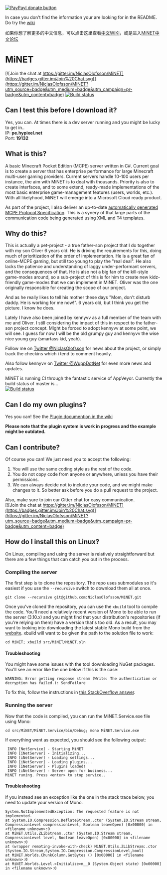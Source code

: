 
[![PayPayl donate button](http://img.shields.io/paypal/donate.png?color=yellow)](https://www.paypal.com/cgi-bin/webscr?cmd=_donations&business=8EBB48Y35K9QG&lc=US&item_name=MiNET%20MCPE%20Server&currency_code=USD&bn=PP%2dDonationsBF%3abtn_donate_SM%2egif%3aNonHosted "Donate once-off to this project using Paypal")

In case you don't find the information your are looking for in the README. Do try the [wiki](https://github.com/NiclasOlofsson/MiNET/wiki)

如果你想了解更多的中文信息，可以点击这里查看[中文WIKI](https://github.com/NiclasOlofsson/MiNET/wiki/MiNET-INFO%EF%BC%88In-ZH_CN%EF%BC%89)，或是进入[MiNET中文论坛](http://minetcn.com/)

MiNET
=====

[![Join the chat at https://gitter.im/NiclasOlofsson/MiNET](https://badges.gitter.im/Join%20Chat.svg)](https://gitter.im/NiclasOlofsson/MiNET?utm_source=badge&utm_medium=badge&utm_campaign=pr-badge&utm_content=badge) [![Build status](https://ci.appveyor.com/api/projects/status/gb8ukrnogknic26e/branch/master)](https://ci.appveyor.com/project/NiclasOlofsson/MiNET/branch/master)

## Can I test this before I download it?
Yes, you can. At times there is a dev server running and you might be lucky to get in..<br>
IP: **pe.hypixel.net**    
Port: **19132**    

## What is this?

A basic Minecraft Pocket Edition (MCPE) server written in C#. Current goal is to create a server that has enterprise performance for large Minecraft multi-user gaming providers. Current servers handle 10-100 users per instance, the aim with MiNET is to deal with thousands. Priority is also to create interfaces, and to some extend, ready-made implementations of the most basic enterprise game-management features (users, worlds, etc.). With all likelyhood, MiNET will emerge into a Microsoft Cloud ready product.

As part of the project, I also deliver an up-to-date [automatically generated MCPE Protocol Specification](/src/MiNET/MiNET/Net/MCPE%20Protocol%20Documentation.md). This is a synery of that large parts of the communication code being generated using XML and T4 templates.

## Why do this?

This is actually a pet-project - a true father-son project that I do together with my son Oliver 6 years old. He is driving the requirements for this, doing much of prioritization of the order of implementation. He is a great fan of online-MCPE gaming, but still too young to play the "real deal". He also lacks the patience and understanding of laggy under-performant servers, and the consequences of that. He is also not a big fan of the kill-style game-modes around, so a sub-project of this is for him to create new kidz-friendly game-modes that we can implement in MiNET. Oliver was the one originally responsible for creating the scope of our project.

And as he really likes to tell his mother these days "Mom, don't disturb daddy. He is working for me now!". 6 years old, but I think you get the picture. I know he does.

Lately I have also been joined by kennyvv as a full member of the team with me and Oliver. I still considering the impact of this in respect to the father-son project concept. Might be forced to adopt kennyvv at some point, we will see. I guess for now I will be the old grumpy guy and kennyvv the wise nice young guy (smartass kid, yeah).

Follow me on <a href="https://twitter.com/NiclasOlofsson" class="twitter-follow-button" data-show-count="true" data-size="large" data-dnt="true">Twitter @NiclasOlofsson</a> for news about the project, or simply track the checkins which i tend to comment heavily.

Also follow kennyvv on <a href="https://twitter.com/WuppDotNet" class="twitter-follow-button" data-show-count="true" data-size="large" data-dnt="true">Twitter @WuppDotNet</a> for even more news and updates.
 
MiNET is running CI through the fantastic service of AppVeyor. Currently the build status of master is...    
[![Build status](https://ci.appveyor.com/api/projects/status/gb8ukrnogknic26e/branch/master)](https://ci.appveyor.com/project/NiclasOlofsson/MiNET/branch/master)

## Can I do my own plugins?

Yes you can! See the [Plugin documention in the wiki](https://github.com/NiclasOlofsson/MiNET/wiki/Plugin-API-Documentation)

**Please note that the plugin system is work in progress and the example might be outdated.**

## Can I contribute?

Of course you can! We just need you to accept the following:

1. You will use the same coding style as the rest of the code.
2. You do not copy code from anyone or anywhere, unless you have their permissions.
3. We can always decide not to include your code, and we might make changes to it. So better ask before you do a pull request to the project.

Also, make sure to join our Gitter chat for easy communication.    
[![Join the chat at https://gitter.im/NiclasOlofsson/MiNET](https://badges.gitter.im/Join%20Chat.svg)](https://gitter.im/NiclasOlofsson/MiNET?utm_source=badge&utm_medium=badge&utm_campaign=pr-badge&utm_content=badge)

## How do I install this on Linux?

On Linux, compiling and using the server is relatively straightforward but there are a few things that can catch you out in the process.

### Compiling the server

The first step is to clone the repository. The repo uses submodules so it's easiest if you use the `--recursive` switch to download them all at once. 

    git clone --recursive git@github.com:NiclasOlofsson/MiNET.git

Once you've cloned the repository, you can use the `xbuild` tool to compile the code. You'll need a relatively recent version of Mono to be able to run the server (3.10.x) and you might find that your distribution's repositories (if you're relying on them) have a version that's too old. As a result, you may want to looking into downloading the latest stable Mono build from the [website](http://www.mono-project.com/download/#download-lin). xbuild will want to be given the path to the solution file to work:

    cd MiNET; xbuild src/MiNET/MiNET.sln

#### Troubleshooting

You might have some issues with the tool downloading NuGet packages. You'll see an error like the one below if this is the case:

    WARNING: Error getting response stream (Write: The authentication or decryption has failed.): SendFailure

To fix this, follow the instructions in [this StackOverflow answer](http://stackoverflow.com/a/16589218).

### Running the server

Now that the code is compiled, you can run the MiNET.Service.exe file using Mono:

    cd src/MiNET/MiNET.Service/bin/Debug; mono MiNET.Service.exe

If everything went as expected, you should see the following output:

```
 INFO [NetService] - Starting MiNET
 INFO [iNetServer] - Initializing...
 INFO [iNetServer] - Loading settings...
 INFO [iNetServer] - Loading plugins...
 INFO [iNetServer] - Plugins loaded!
 INFO [iNetServer] - Server open for business...
MiNET runing. Press <enter> to stop service..
```

#### Troubleshooting

If you instead see an exception like the one in the stack trace below, you need to update your version of Mono.

```
System.NotImplementedException: The requested feature is not implemented.
at System.IO.Compression.DeflateStream..ctor (System.IO.Stream stream, CompressionLevel compressionLevel, Boolean leaveOpen) [0x00000] in <filename unknown>:0
at MiNET.Utils.ZLibStream..ctor (System.IO.Stream stream, CompressionLevel level, Boolean leaveOpen) [0x00000] in <filename unknown>:0
at (wrapper remoting-invoke-with-check) MiNET.Utils.ZLibStream:.ctor (System.IO.Stream,System.IO.Compression.CompressionLevel,bool)
at MiNET.Worlds.ChunkColumn.GetBytes () [0x00000] in <filename unknown>:0
at MiNET.Worlds.Level.<Initialize>m__0 (System.Object state) [0x00000] in <filename unknown>:0 
```
